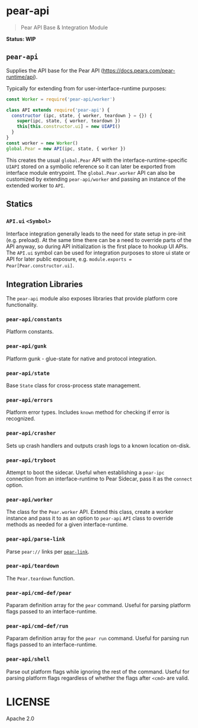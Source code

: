 # pear-api

> Pear API Base & Integration Module

**Status: WIP**

## `pear-api`

Supplies the API base for the Pear API (https://docs.pears.com/pear-runtime/api).

Typically for extending from for user-interface-runtime purposes:

```js
const Worker = require('pear-api/worker')

class API extends require('pear-api') {
  constructor (ipc, state, { worker, teardown } = {}) {
    super(ipc, state, { worker, teardown })
    this[this.constructor.ui] = new UIAPI()
  }
}
const worker = new Worker()
global.Pear = new API(ipc, state, { worker })
```

This creates the usual `global.Pear` API with the interface-runtime-specific `UIAPI` stored on a symbolic reference so it can later be exported from interface module entrypoint. The `global.Pear.worker` API can also be customized by extending `pear-api/worker` and passing an instance of the extended worker to `API`.

## Statics

### `API.ui` `<Symbol>`

Interface integration generally leads to the need for state setup in pre-init (e.g. preload). At the same time there can be a need to override parts of the API anyway, so during API initialization is the first place to hookup UI APIs. The `API.ui` symbol can be used for integration purposes to store ui state or API for later public exposure, e.g. `module.exports = Pear[Pear.constructor.ui]`.

## Integration Libraries

The `pear-api` module also exposes libraries that provide platform core functionality.

### `pear-api/constants`

Platform constants.

### `pear-api/gunk`

Platform gunk - glue-state for native and protocol integration.

### `pear-api/state`

Base `State` class for cross-process state management.

### `pear-api/errors`

Platform error types. Includes `known` method for checking if error is recognized.

### `pear-api/crasher`

Sets up crash handlers and outputs crash logs to a known location on-disk.

### `pear-api/tryboot`

Attempt to boot the sidecar. Useful when establishing a `pear-ipc` connection from an interface-runtime to Pear Sidecar, pass it as the `connect` option.

### `pear-api/worker`

The class for the `Pear.worker` API. Extend this class, create a worker instance and pass it to as an option to `pear-api` `API` class to override methods as needed for a given interface-runtime.

### `pear-api/parse-link`

Parse `pear://` links per [`pear-link`](https://github.com/holepunchto/pear-link).

### `pear-api/teardown`

The `Pear.teardown` function.

### `pear-api/cmd-def/pear`

Paparam definition array for the `pear` command. Useful for parsing platform flags passed to an interface-runtime.

### `pear-api/cmd-def/run`

Paparam definition array for the `pear run` command. Useful for parsing run flags passed to an interface-runtime.

### `pear-api/shell`

Parse out platform flags while ignoring the rest of the command. Useful for parsing platform flags regardless of whether the flags after `<cmd>` are valid.
 
# LICENSE

Apache 2.0
